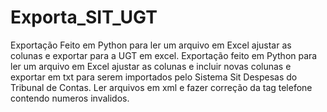 # Exporta_SIT_UGT
Exportação Feito em Python para ler um arquivo em Excel ajustar as colunas e exportar para a UGT em excel.
Exportação feito em Python para ler um arquivo em Excel ajustar as colunas e incluir novas colunas e exportar em txt para serem importados pelo Sistema Sit Despesas do Tribunal de Contas.
Ler arquivos em xml e fazer correção da tag telefone contendo numeros invalidos.
